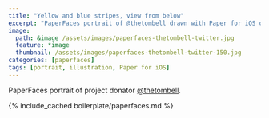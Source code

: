 ```yaml
---
title: "Yellow and blue stripes, view from below"
excerpt: "PaperFaces portrait of @thetombell drawn with Paper for iOS on an iPad."
image: 
  path: &image /assets/images/paperfaces-thetombell-twitter.jpg 
  feature: *image
  thumbnail: /assets/images/paperfaces-thetombell-twitter-150.jpg
categories: [paperfaces]
tags: [portrait, illustration, Paper for iOS]
---
```


PaperFaces portrait of project donator [@thetombell](https://twitter.com/thetombell).

{% include_cached boilerplate/paperfaces.md %}
